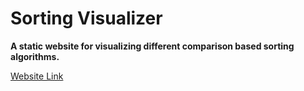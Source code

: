 # Sorting Visualizer

**A static website for visualizing different comparison based sorting algorithms.**

[Website Link](https://sssam20.github.io/Sorting-Visualizer/ "Sorting Visualizer")
